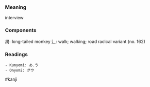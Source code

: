 ### Meaning

interview

### Components

禺: long-tailed monkey 辶: walk; walking; road radical variant (no. 162)

### Readings

```
- Kunyomi: あ.う
- Onyomi: グウ
```

#kanji